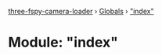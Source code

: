 [three-fspy-camera-loader](../README.md) › [Globals](../globals.md) › ["index"](_index_.md)

# Module: "index"


